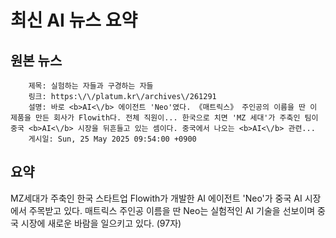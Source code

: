 # 최신 AI 뉴스 요약

## 원본 뉴스
		제목: 실험하는 자들과 구경하는 자들
		링크: https:\/\/platum.kr\/archives\/261291
		설명: 바로 <b>AI<\/b> 에이전트 'Neo'였다. 《매트릭스》 주인공의 이름을 딴 이 제품을 만든 회사가 Flowith다. 전체 직원이... 한국으로 치면 'MZ 세대'가 주축인 팀이 중국 <b>AI<\/b> 시장을 뒤흔들고 있는 셈이다. 중국에서 나오는 <b>AI<\/b> 관련... 
		게시일: Sun, 25 May 2025 09:54:00 +0900


## 요약
MZ세대가 주축인 한국 스타트업 Flowith가 개발한 AI 에이전트 'Neo'가 중국 AI 시장에서 주목받고 있다. 매트릭스 주인공 이름을 딴 Neo는 실험적인 AI 기술을 선보이며 중국 시장에 새로운 바람을 일으키고 있다. (97자)
